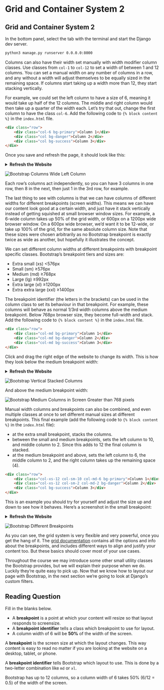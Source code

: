 # Grid and Container System 2

## Grid and Container System 2

In the bottom panel, select the tab with the terminal and start the Django dev server.

```bash
python3 manage.py runserver 0.0.0.0:8000
```

Columns can also have their width set manually with width modifier column classes. Use classes from `col-1` to `col-12` to set a width of between 1 and 12 columns. You can set a manual width on any number of columns in a row, and any without a width will adjust themselves to be equally sized in the remaining space. If columns start taking up a width more than 12, they start stacking vertically.

For example, we could set the left column to have a size of 6, meaning it would take up half of the 12 columns. The middle and right column would then take up a quarter of the width each. Let’s try that out, change the first column to have the class `col-6`. Add the following code to `{% block content %}` in the `index.html` file.

```html
<div class="row">
    <div class="col-6 bg-primary">Column 1</div>
    <div class="col bg-danger">Column 2</div>
    <div class="col bg-success">Column 3</div>
</div>
```

Once you save and refresh the page, it should look like this:

<details><summary><strong>Refresh the Website</strong></summary>

![blue, circular arrows](https://apollo-media.codio.com/media%2F1%2F365ca2d115d614cf9dd7fa0bfe3e8059-196204e3b3c73892.webp)

</details>

![Bootstrap Columns Wide Left Column](https://apollo-media.codio.com/media%2F1%2F76f286ead124d0bb30c5755bdcc2e04d-9c5ed088ce857159.webp)

Each row’s columns act independently, so you can have 3 columns in one row, then 8 in the next, then just 1 in the 3rd row, for example.

The last thing to see with columns is that we can have columns of different widths for different breakpoints (screen widths). This means we can have our content look good at a certain width, and just have it stack vertically instead of getting squished at small browser window sizes. For example, a 6-wide column takes up 50% of the grid width, or 600px on a 1200px wide browser window. On a 600px wide browser, we’d want it to be 12-wide, or take up 100% of the grid, for the same absolute column size. Note that these sizes were chosen arbitrarily as no Bootstrap breakpoint is exactly twice as wide as another, but hopefully it illustrates the concept.

We can set different column widths at different breakpoints with breakpoint specific classes. Bootstrap’s breakpoint tiers and sizes are:

* Extra small (xs) <576px
* Small (sm) ≥576px
* Medium (md) ≥768px
* Large (lg) ≥992px
* Extra large (xl) ≥1200px
* Extra extra large (xxl) ≥1400px

The breakpoint identifier (the letters in the brackets) can be used in the column class to set its behaviour in that breakpoint. For example, these columns will behave as normal 1/3rd width columns above the medium breakpoint. Below 768px browser size, they become full-width and stack. Add the following code to `{% block content %}` in the `index.html` file.

```html
<div class="row">
    <div class="col-md bg-primary">Column 1</div>
    <div class="col-md bg-danger">Column 2</div>
    <div class="col-md bg-success">Column 3</div>
</div>
```

Click and drag the right edge of the website to change its width. This is how they look below the medium breakpoint width:

<details><summary><strong>Refresh the Website</strong></summary>

##

![blue, circular arrows](https://apollo-media.codio.com/media%2F1%2F365ca2d115d614cf9dd7fa0bfe3e8059-196204e3b3c73892.webp)

</details>

![Bootstrap Vertical Stacked Columns](https://apollo-media.codio.com/media%2F1%2Fa2c54afe6bab2ea984d1a2b2ea611300-73766c0e8ce452a6.webp)

And above the medium breakpoint width:

![Bootstrap Medium Columns in Screen Greater than 768 pixels](https://apollo-media.codio.com/media%2F1%2F3967b6cb1e5ebf0b586dd339795545a4-085152be5c0884d2.webp)

Manual width columns and breakpoints can also be combined, and even multiple classes at once to set different manual sizes at different breakpoints. This final example (add the following code to `{% block content %}` in the `index.html` file):

* at the extra small breakpoint, stacks the columns.
* between the small and medium breakpoints, sets the left column to 10, and middle column to 2. Since this adds to 12 the final column is stacked.
* at the medium breakpoint and above, sets the left column to 6, the middle column to 2, and the right column takes up the remaining space (4).

```html
<div class="row">
    <div class="col-xs-12 col-sm-10 col-md-6 bg-primary">Column 1</div>
    <div class="col-xs-12 col-sm-2 col-md-2 bg-danger">Column 2</div>
    <div class="col bg-success">Column 3</div>
</div>
```

This is an example you should try for yourself and adjust the size up and down to see how it behaves. Here’s a screenshot in the small breakpoint:

<details><summary><strong>Refresh the Website</strong></summary>

![blue, circular arrows](https://apollo-media.codio.com/media%2F1%2F365ca2d115d614cf9dd7fa0bfe3e8059-196204e3b3c73892.webp)

</details>

![Bootstrap Different Breakpoints](https://apollo-media.codio.com/media%2F1%2F5a9d6e2c1410264fbcff15c57a84288b-25440126fa8aa1c1.webp)

As you can see, the grid system is very flexible and very powerful, once you get the hang of it. The [grid documentation](https://getbootstrap.com/docs/5.0/layout/grid/) contains all the options and info about the breakpoints, and includes different ways to align and justify your content too. But these basics should cover most of your use cases.

Throughout the course we may introduce some other small utility classes the Bootstrap provides, but we will explain their purpose when we do. Luckily they’re quite easy to pick up.
Now that we know how to layout our page with Bootstrap, in the next section we’re going to look at Django’s custom filters.


## Reading Question

Fill in the blanks below.

* A **breakpoint** is a point at which your content will resize so that layout responds to screensize.
* A **breakpoint identifier** tells a class which breakpoint to use for layout.
* A column width of 6 will be **50%** of the width of the screen.

A **breakpoint** is the screen size at which the layout changes. This way content is easy to read no matter if you are looking at the website on a desktop, tablet, or phone.

A **breakpoint identifier** tells Bootstrap which layout to use. This is done by a two-letter combination like `md` or `xl`.

Bootstrap has up to 12 columns, so a column width of 6 takes 50% (6/12 = 0.5) of the width of the screen.
